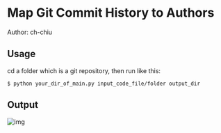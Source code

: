 # Map Git Commit History to Authors
Author: ch-chiu

## Usage

cd a folder which is a git repository, then run like this:

```
$ python your_dir_of_main.py input_code_file/folder output_dir
```

## Output

![img](http://oscaak8qx.bkt.clouddn.com/Screen%20Shot%202017-10-03%20at%204.31.52%20PM.png)

